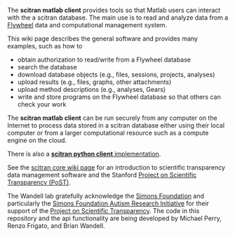 The **scitran matlab client** provides tools so that Matlab users can interact with the a scitran database. The main use is to read and analyze data from a [Flywheel](https://flywheel.io) data and computational management system.

This wiki page describes the general software and provides many examples, such as how to

* obtain authorization to read/write from a Flywheel database
* search the database
* download database objects (e.g., files, sessions, projects, analyses)
* upload results (e.g., files, graphs, other attachments)
* upload method descriptions (e.g., analyses, Gears)
* write and store programs on the Flywheel database so that others can check your work 

The **scitran matlab client** can be run securely from any computer on the Internet to process data stored in a scitran database either using their local computer or from a larger computational resource such as a compute engine on the cloud.

There is also a [**scitran python client** implementation](https://github.com/scitran/python-client).

See the [scitran core wiki page](https://github.com/scitran/core/wiki) for an introduction to scientific transparency data management software and the Stanford [Project on Scientific Transparency (PoST)](http://post.stanford.edu). 

The Wandell lab gratefully acknowledge the [Simons Foundation](https://www.simonsfoundation.org/) and particularly the [Simons Foundation Autism Research Initiative](https://sfari.org/) for their support of the [Project on Scientific Transparency](http://post.stanford.edu).  The code in this repository and the api functionality are being developed by Michael Perry, Renzo Frigato, and Brian Wandell.
